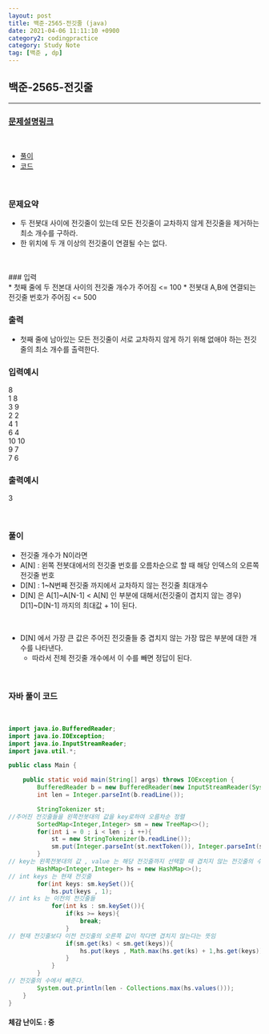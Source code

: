 ```yaml
---
layout: post
title: 백준-2565-전깃줄 (java)
date: 2021-04-06 11:11:10 +0900
category2: codingpractice
category: Study Note
tag: [백준 , dp]
---
```


## 백준-2565-전깃줄

---
### [문제설명링크   ](https://www.acmicpc.net/problem/2565)
<br>  
  
* [풀이](#나의-풀이)
* [코드](#자바-풀이-코드)  

<br>  

### 문제요약 

* 두 전봇대 사이에 전깃줄이 있는데 모든 전깃줄이 교차하지 않게 전깃줄을 제거하는 최소 개수를 구하라.
* 한 위치에 두 개 이상의 전깃줄이 연결될 수는 없다.
<br>  


<br>
### 입력<br>
* 첫째 줄에 두 전본대 사이의 전깃줄 개수가 주어짐 <= 100
* 전봇대 A,B에 연결되는 전깃줄 번호가 주어짐 <= 500



### 출력  <br>   

* 첫째 줄에 남아있는 모든 전깃줄이 서로 교차하지 않게 하기 위해 없애야 하는 전깃줄의 최소 개수를 출력한다.



### 입력예시<br>  

8<br>
1 8<br>
3 9<br>
2 2<br>
4 1<br>
6 4<br>
10 10<br>
9 7<br>
7 6<br>


### 출력예시<br>    

3<br>

 

<br>

### 풀이<br> 
* 전깃줄 개수가 N이라면 
* A[N] : 왼쪽 전봇대에서의 전깃줄 번호를 오름차순으로 할 때 해당 인덱스의 오른쪽 전깃줄 번호 
* D[N] : 1~N번째 전깃줄 까지에서 교차하지 않는 전깃줄 최대개수
* D[N] 은 A[1]~A[N-1] < A[N] 인 부분에 대해서(전깃줄이 겹치지 않는 경우)  D[1]~D[N-1] 까지의 최대값 + 1이 된다.
<br>  

* D[N] 에서 가장 큰 값은 주어진 전깃줄들 중 겹치지 않는 가장 많은 부분에 대한 개수를 나타낸다.
	* 따라서 전체 전깃줄 개수에서 이 수를 빼면 정답이 된다.



<br>  
 	
 
### 자바 풀이 코드  

<br>

```java
import java.io.BufferedReader;
import java.io.IOException;
import java.io.InputStreamReader;
import java.util.*;

public class Main {

    public static void main(String[] args) throws IOException {
        BufferedReader b = new BufferedReader(new InputStreamReader(System.in));
        int len = Integer.parseInt(b.readLine());

        StringTokenizer st;
//주어진 전깃줄들을 왼쪽전봇대의 값을 key로하여 오름차순 정렬
        SortedMap<Integer,Integer> sm = new TreeMap<>();
        for(int i = 0 ; i < len ; i ++){
            st = new StringTokenizer(b.readLine());
            sm.put(Integer.parseInt(st.nextToken()), Integer.parseInt(st.nextToken()));
        }
// key는 왼쪽전봇대의 값 , value 는 해당 전깃줄까지 선택할 때 겹치지 않는 전깃줄의 수 최대값
        HashMap<Integer,Integer> hs = new HashMap<>();
// int keys 는 현재 전깃줄
        for(int keys: sm.keySet()){
            hs.put(keys , 1);
// int ks 는 이전의 전깃줄들
            for(int ks : sm.keySet()){
                if(ks >= keys){
                    break;
                }
// 현재 전깃줄보다 이전 전깃줄의 오른쪽 값이 작다면 겹치지 않는다는 뜻임
                if(sm.get(ks) < sm.get(keys)){
                    hs.put(keys , Math.max(hs.get(ks) + 1,hs.get(keys)));
                }
            }
        }
// 전깃줄의 수에서 빼준다.
        System.out.println(len - Collections.max(hs.values()));
    }
}

```


#### 체감 난이도 : 중<br>
